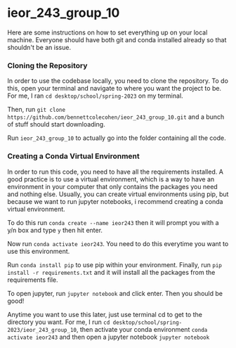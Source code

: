 # ieor_243_group_10


Here are some instructions on how to set everything up on your local machine. Everyone should have both git and conda installed already so that shouldn't be an issue. 

### Cloning the Repository

In order to use the codebase locally, you need to clone the repository. To do this, open your terminal and navigate to where you want the project to be. For me, I ran `cd desktop/school/spring-2023` on my terminal.

Then, run `git clone https://github.com/bennettcolecohen/ieor_243_group_10.git` and a bunch of stuff should start downloading. 

Run `ieor_243_group_10` to actually go into the folder containing all the code. 

### Creating a Conda Virtual Environment
In order to run this code, you need to have all the requirements installed. A good practice is to use a virtual environment, which is a way to have an environment in your computer that only contains the packages you need and nothing else. Usually, you can create virtual environments using pip, but because we want to run jupyter notebooks, i recommend creating a conda virtual environment. 

To do this run `conda create --name ieor243` then it will prompt you with a y/n box and type `y` then hit enter.

Now run `conda activate ieor243`. You need to do this everytime you want to use this environment.

Run `conda install pip` to use pip within your environment. Finally, run `pip install -r requirements.txt` and it will install all the packages from the requirements file. 

To open jupyter, run `jupyter notebook` and click enter. Then you should be good!

Anytime you want to use this later, just use terminal cd to get to the directory you want. For me, I run `cd desktop/school/spring-2023/ieor_243_group_10`, then activate your conda environment `conda activate ieor243` and then open a jupyter notebook `jupyter notebook`
